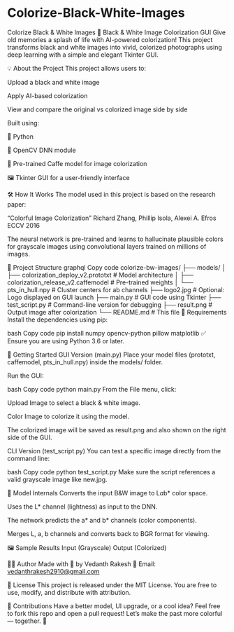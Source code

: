 # Colorize-Black-White-Images
Colorize Black &amp; White Images
🎨 Black & White Image Colorization GUI
Give old memories a splash of life with AI-powered colorization! This project transforms black and white images into vivid, colorized photographs using deep learning with a simple and elegant Tkinter GUI.


💡 About the Project
This project allows users to:

Upload a black and white image

Apply AI-based colorization

View and compare the original vs colorized image side by side

Built using:

🐍 Python

🧠 OpenCV DNN module

🎨 Pre-trained Caffe model for image colorization

🖼️ Tkinter GUI for a user-friendly interface

🛠️ How It Works
The model used in this project is based on the research paper:

“Colorful Image Colorization”
Richard Zhang, Phillip Isola, Alexei A. Efros
ECCV 2016

The neural network is pre-trained and learns to hallucinate plausible colors for grayscale images using convolutional layers trained on millions of images.

📂 Project Structure
graphql
Copy code
colorize-bw-images/
├── models/
│   ├── colorization_deploy_v2.prototxt      # Model architecture
│   ├── colorization_release_v2.caffemodel   # Pre-trained weights
│   └── pts_in_hull.npy                      # Cluster centers for ab channels
├── logo2.jpg                                # Optional: Logo displayed on GUI launch
├── main.py                                  # GUI code using Tkinter
├── test_script.py                           # Command-line version for debugging
├── result.png                               # Output image after colorization
└── README.md                                # This file
🔧 Requirements
Install the dependencies using pip:

bash
Copy code
pip install numpy opencv-python pillow matplotlib
✅ Ensure you are using Python 3.6 or later.

🚀 Getting Started
GUI Version (main.py)
Place your model files (prototxt, caffemodel, pts_in_hull.npy) inside the models/ folder.

Run the GUI:

bash
Copy code
python main.py
From the File menu, click:

Upload Image to select a black & white image.

Color Image to colorize it using the model.

The colorized image will be saved as result.png and also shown on the right side of the GUI.

CLI Version (test_script.py)
You can test a specific image directly from the command line:

bash
Copy code
python test_script.py
Make sure the script references a valid grayscale image like new.jpg.

🧠 Model Internals
Converts the input B&W image to L*a*b* color space.

Uses the L* channel (lightness) as input to the DNN.

The network predicts the a* and b* channels (color components).

Merges L, a, b channels and converts back to BGR format for viewing.

🖼️ Sample Results
Input (Grayscale)	Output (Colorized)

🧑‍💻 Author
Made with 💙 by Vedanth Rakesh
📧 Email: vedanthrakesh2910@gmail.com

📃 License
This project is released under the MIT License. You are free to use, modify, and distribute with attribution.

🙌 Contributions
Have a better model, UI upgrade, or a cool idea?
Feel free to fork this repo and open a pull request!
Let’s make the past more colorful — together. 🌈

